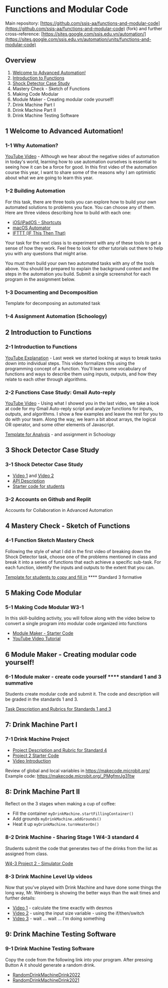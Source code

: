 # Functions and Modular Code

Main repository: [https://github.com/ssis-aa/functions-and-modular-code](https://github.com/ssis-aa/functions-and-modular-code) (fork) and further cross-reference: [https://sites.google.com/ssis.edu.vn/automation/](https://sites.google.com/ssis.edu.vn/automation/units/functions-and-modular-code)

## Overview

1. [Welcome to Advanced Automation! ](#1-welcome-to-advanced-automation)
2. [Introduction to Functions ](#2-introduction-to-functions)
3. [Shock Detector Case Study ](#3-shock-detector-case-study)
4. Mastery Check - Sketch of Functions 
5. Making Code Modular 
6. Module Maker - Creating modular code yourself! 
7. Drink Machine Part I 
8. Drink Machine Part II
9. Drink Machine Testing Software 

## 1 Welcome to Advanced Automation! 

### 1-1 Why Automation?
[YouTube Video](https://www.youtube.com/watch?v=iWEEvp6krfU) - Although we hear about the negative sides of automation in today's world, learning how to use automation ourselves is essential to seeing how it can be a force for good. In this first video of the automation course this year, I want to share some of the reasons why I am optimistic about what we are going to learn this year.

### 1-2 Building Automation
For this task, there are three tools you can explore how to build your own automated solutions to problems you face. You can choose any of them. Here are three videos describing how to build with each one:
- [iOS/iPadOS - Shortcuts](https://www.youtube.com/watch?v=R9fRKtmq3zo)
- [macOS Automator](https://www.youtube.com/watch?v=q2QGaVdlvys)
- [IFTTT (IF This Then That)](https://www.youtube.com/watch?v=IRLMkV-tCKQ)

Your task for the next class is to experiment with any of these tools to get a sense of how they work. Feel free to look for other tutorials out there to help you with any questions that might arise.

You must then build your own two automated tasks with any of the tools above. You should be prepared to explain the background context and the steps in the automation you build. Submit a single screenshot for each program in the assignment below.

### 1-3 Documenting and Decomposition
Template for decomposing an automated task

### 1-4 Assignment Automation (Schoology)

## 2 Introduction to Functions

### 2-1 Introduction to Functions
[YouTube Explanation](https://youtu.be/PdFo0oPfExE) - Last week we started looking at ways to break tasks down into individual steps. This video formalizes this using the programming concept of a function. You'll learn some vocabulary of functions and ways to describe them using inputs, outputs, and how they relate to each other through algorithms.

### 2-2 Functions Case Study: Gmail Auto-reply
[YouTube Video](https://youtu.be/JRtkkBl_jik) - Using what I showed you in the last video, we take a look at code for my Gmail Auto-reply script and analyze functions for inputs, outputs, and algorithms. I show a few examples and leave the rest for you to do with your team. Along the way, we learn a bit about arrays, the logical OR operator, and some other elements of Javascript.

[Template for Analysis](https://docs.google.com/document/d/1CxkM5ltds7K9-d5_DDw3t041DTU4_1qlElutRF3gO1o/edit?usp=sharing) - and assignment in Schoology

## 3 Shock Detector Case Study

### 3-1 Shock Detector Case Study

- [Video 1](https://youtu.be/e2xGct1VtUk) and [Video 2](https://youtu.be/P6WIrlO7Vno)
- [API Description](https://docs.google.com/document/d/1n-AdkuavroyMzPZWvsoFD0uzaaGQqKvkenOW4S6F15o/edit?usp=sharing)
- [Starter code for students](https://docs.google.com/document/d/1wTmN4Vld7YhsWqiCh0UvgKstFQewss1yAlwlfFfodJM/edit?usp=sharing)

### 3-2 Accounts on Github and Replit
Accounts for Collaboration in Advanced Automation

## 4 Mastery Check - Sketch of Functions

### 4-1 Function Sketch Mastery Check

Following the style of what I did in the first video of breaking down the Shock Detector task, choose one of the problems mentioned in class and break it into a series of functions that each achieve a specific sub-task.
For each function, identify the inputs and outputs to the extent that you can.

[Template for students to copy and fill in](https://docs.google.com/document/d/1YDSgzYX7eT-2z34wXRQBNNTz2tOt1wlCjUqzaGWCquk/edit?usp=sharing)	**** Standard 3 formative


## 5 Making Code Modular 

### 5-1 Making Code Modular W3-1

In this skill-building activity, you will follow along with the video below to convert a single program into modular code organized into functions

- [Module Maker - Starter Code](https://makecode.microbit.org/95577-10190-19998-13818)
- [YouTube Video Tutorial](https://youtu.be/TeL-2nfaPmU)


## 6 Module Maker - Creating modular code yourself!

### 6-1 Module maker - create code yourself **** standard 1 and 3 summative

Students create modular code and submit it. The code and description will be graded in the standards 1 and 3.

[Task Description and Rubrics for Standards 1 and 3](https://docs.google.com/document/d/1gcF-INFA0RMyfwlA02MbkJl-CQ1TfVutXSBKkncSpqA/edit)


## 7: Drink Machine Part I

### 7-1 Drink Machine Project 

- [Project Description and Rubric for Standard 4](https://docs.google.com/document/d/164hLZgbn-AGFGD7qI61FHI-yzYAJ24LLE2aYpoHkzXk/edit?usp=sharing)
- [Project 2 Starter Code](https://docs.google.com/document/d/10csNePyqpicGid0x4bvijsvoTv_bI0IBzFOO8Ls6BPM/edit?usp=sharing)
- [Video Introduction](https://youtu.be/ImK_ESZ_ZBs)

Review of global and local variables in https://makecode.microbit.org/ Example code: https://makecode.microbit.org/_PMgfmrJg31tw 

## 8: Drink Machine Part II

Reflect on the 3 stages when making a cup of coffee: 
- Fill the container `myDrinkMachine.startFillingContainer()`
- Add grounds `myDrinkMachine.addGrounds()`
- Heat it up `myDrinkMachine.turnHeaterOn()`

### 8-2 Drink Machine - Sharing Stage 1 W4-3 standard 4

Students submit the code that generates two of the drinks from the list as assigned from class.

[W4-3 Project 2 - Simulator Code](https://docs.google.com/document/d/1Vhk-N7BR_ss5aQQkq2SMmYL4ZSuDCk35sn79zziozt8/edit)

### 8-3 Drink Machine Level Up videos

Now that you've played with Drink Machine and have done some things the long way, Mr. Weinberg is showing the better ways than the wait times and further details:
- [Video 1](https://youtu.be/o-AYMjHhWLE) - calculate the time exactly with desmos
- [Video 2](https://youtu.be/2ZAU6DDwOkU) - using the input size variable - using the if/then/switch
- [Video 3](https://youtu.be/e86X7hbPAIo) - wait ... wait ... I'm doing something


## 9: Drink Machine Testing Software

### 9-1 Drink Machine Testing Software

Copy the code from the following link into your program. After pressing Button A it should generate a random drink.

- [RandomDrinkMachineDrink2022](https://makecode.microbit.org/_6e946EhkLMg7)
- [RandomDrinkMachineDrink2021](https://makecode.microbit.org/_8oj6rwaxfgdi)


